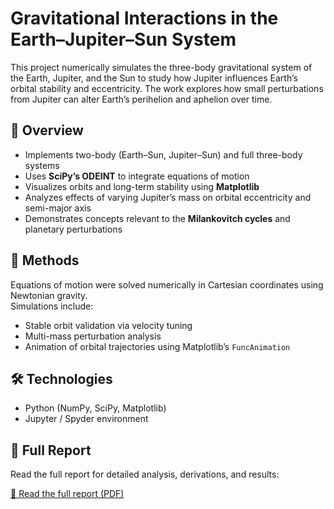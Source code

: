 # Gravitational Interactions in the Earth–Jupiter–Sun System

This project numerically simulates the three-body gravitational system of the Earth, Jupiter, and the Sun to study how Jupiter influences Earth’s orbital stability and eccentricity. The work explores how small perturbations from Jupiter can alter Earth’s perihelion and aphelion over time.

## 🚀 Overview

- Implements two-body (Earth–Sun, Jupiter–Sun) and full three-body systems  
- Uses **SciPy’s ODEINT** to integrate equations of motion  
- Visualizes orbits and long-term stability using **Matplotlib**  
- Analyzes effects of varying Jupiter’s mass on orbital eccentricity and semi-major axis  
- Demonstrates concepts relevant to the **Milankovitch cycles** and planetary perturbations  

## 🧮 Methods

Equations of motion were solved numerically in Cartesian coordinates using Newtonian gravity.  
Simulations include:
- Stable orbit validation via velocity tuning  
- Multi-mass perturbation analysis  
- Animation of orbital trajectories using Matplotlib’s `FuncAnimation`

## 🛠 Technologies

- Python (NumPy, SciPy, Matplotlib)
- Jupyter / Spyder environment

## 📄 Full Report

Read the full report for detailed analysis, derivations, and results:

[📄 Read the full report (PDF)](https://github.com/Aidan-Doyle-2/Earth-Jupiter-Sun-Three-Body-Orbit-System/blob/main/Earth-Jupiter-Sun-Three-Body-Orbit-System.pdf)
